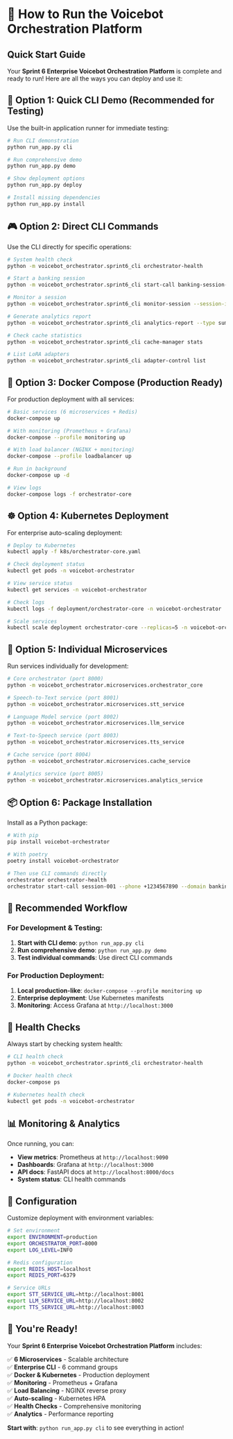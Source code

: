 # 🚀 How to Run the Voicebot Orchestration Platform

## Quick Start Guide

Your **Sprint 6 Enterprise Voicebot Orchestration Platform** is complete and ready to run! Here are all the ways you can deploy and use it:

## 🎯 **Option 1: Quick CLI Demo (Recommended for Testing)**

Use the built-in application runner for immediate testing:

```bash
# Run CLI demonstration
python run_app.py cli

# Run comprehensive demo
python run_app.py demo

# Show deployment options
python run_app.py deploy

# Install missing dependencies
python run_app.py install
```

## 🎮 **Option 2: Direct CLI Commands**

Use the CLI directly for specific operations:

```bash
# System health check
python -m voicebot_orchestrator.sprint6_cli orchestrator-health

# Start a banking session
python -m voicebot_orchestrator.sprint6_cli start-call banking-session-001 --phone +1234567890 --domain banking

# Monitor a session
python -m voicebot_orchestrator.sprint6_cli monitor-session --session-id banking-session-001

# Generate analytics report
python -m voicebot_orchestrator.sprint6_cli analytics-report --type summary --time-range 24h

# Check cache statistics
python -m voicebot_orchestrator.sprint6_cli cache-manager stats

# List LoRA adapters
python -m voicebot_orchestrator.sprint6_cli adapter-control list
```

## 🐳 **Option 3: Docker Compose (Production Ready)**

For production deployment with all services:

```bash
# Basic services (6 microservices + Redis)
docker-compose up

# With monitoring (Prometheus + Grafana)
docker-compose --profile monitoring up

# With load balancer (NGINX + monitoring)
docker-compose --profile loadbalancer up

# Run in background
docker-compose up -d

# View logs
docker-compose logs -f orchestrator-core
```

## ☸️ **Option 4: Kubernetes Deployment**

For enterprise auto-scaling deployment:

```bash
# Deploy to Kubernetes
kubectl apply -f k8s/orchestrator-core.yaml

# Check deployment status
kubectl get pods -n voicebot-orchestrator

# View service status
kubectl get services -n voicebot-orchestrator

# Check logs
kubectl logs -f deployment/orchestrator-core -n voicebot-orchestrator

# Scale services
kubectl scale deployment orchestrator-core --replicas=5 -n voicebot-orchestrator
```

## 🔧 **Option 5: Individual Microservices**

Run services individually for development:

```bash
# Core orchestrator (port 8000)
python -m voicebot_orchestrator.microservices.orchestrator_core

# Speech-to-Text service (port 8001)
python -m voicebot_orchestrator.microservices.stt_service

# Language Model service (port 8002)
python -m voicebot_orchestrator.microservices.llm_service

# Text-to-Speech service (port 8003)
python -m voicebot_orchestrator.microservices.tts_service

# Cache service (port 8004)
python -m voicebot_orchestrator.microservices.cache_service

# Analytics service (port 8005)
python -m voicebot_orchestrator.microservices.analytics_service
```

## 📦 **Option 6: Package Installation**

Install as a Python package:

```bash
# With pip
pip install voicebot-orchestrator

# With poetry
poetry install voicebot-orchestrator

# Then use CLI commands directly
orchestrator orchestrator-health
orchestrator start-call session-001 --phone +1234567890 --domain banking
```

## 🎯 **Recommended Workflow**

### For Development & Testing:
1. **Start with CLI demo**: `python run_app.py cli`
2. **Run comprehensive demo**: `python run_app.py demo`
3. **Test individual commands**: Use direct CLI commands

### For Production Deployment:
1. **Local production-like**: `docker-compose --profile monitoring up`
2. **Enterprise deployment**: Use Kubernetes manifests
3. **Monitoring**: Access Grafana at `http://localhost:3000`

## 🏥 **Health Checks**

Always start by checking system health:

```bash
# CLI health check
python -m voicebot_orchestrator.sprint6_cli orchestrator-health

# Docker health check
docker-compose ps

# Kubernetes health check
kubectl get pods -n voicebot-orchestrator
```

## 📊 **Monitoring & Analytics**

Once running, you can:

- **View metrics**: Prometheus at `http://localhost:9090`
- **Dashboards**: Grafana at `http://localhost:3000`
- **API docs**: FastAPI docs at `http://localhost:8000/docs`
- **System status**: CLI health commands

## 🔧 **Configuration**

Customize deployment with environment variables:

```bash
# Set environment
export ENVIRONMENT=production
export ORCHESTRATOR_PORT=8000
export LOG_LEVEL=INFO

# Redis configuration
export REDIS_HOST=localhost
export REDIS_PORT=6379

# Service URLs
export STT_SERVICE_URL=http://localhost:8001
export LLM_SERVICE_URL=http://localhost:8002
export TTS_SERVICE_URL=http://localhost:8003
```

## 🎉 **You're Ready!**

Your **Sprint 6 Enterprise Voicebot Orchestration Platform** includes:

✅ **6 Microservices** - Scalable architecture  
✅ **Enterprise CLI** - 6 command groups  
✅ **Docker & Kubernetes** - Production deployment  
✅ **Monitoring** - Prometheus + Grafana  
✅ **Load Balancing** - NGINX reverse proxy  
✅ **Auto-scaling** - Kubernetes HPA  
✅ **Health Checks** - Comprehensive monitoring  
✅ **Analytics** - Performance reporting  

**Start with**: `python run_app.py cli` to see everything in action!
